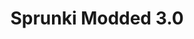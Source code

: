 ---
slug: sprunki-modded-30-2422
title: Sprunki Modded 3.0
description: "Sprunki Modded 3.0 is an exciting online game. Play for free directly in your browser!"
icon: /images/popular_mods/Sprunki Modded 3.0.png
url: https://wowtbc.net/sprunkin/sprunki-modded3/index.html
previewImage: /images/popular_mods/Sprunki Modded 3.0.png
type: popular mods

# SEO配置
seo:
  title: "Sprunki Modded 3.0 - Play Free Online Game | Fun Browser Games"
  description: "Sprunki Modded 3.0 - Play this fun online game for free in your browser. No download required!"
  ogImage: "/images/popular_mods/Sprunki Modded 3.0.png"
  keywords: "sprunki-modded-30-2422, online game, browser game, free game, popular mods game, play online"

videoUrls:
  - https://www.youtube.com/embed/example1
  - https://www.youtube.com/embed/example2

whyPlay:
  title: "Why Play Sprunki Modded 3.0?"
  items:
    - "Immersive Gameplay: Sprunki Modded 3.0 offers an engaging and immersive gaming experience that will keep you entertained for hours"
    - "Challenging Levels: Test your skills with increasingly difficult challenges and obstacles"
    - "Beautiful Graphics: Enjoy stunning visuals and smooth animations that bring the game world to life"
    - "Regular Updates: New content and features are added regularly to keep the game fresh and exciting"
    - "Free to Play: Experience all the fun without spending a penny"
    - "Community Features: Connect with other players, share strategies, and compete for high scores"
    - "Cross-Platform: Play on any device with a web browser, no downloads required"

features:
  title: "Key Features of Sprunki Modded 3.0"
  image: "/images/popular_mods/Sprunki Modded 3.0.png"
  items:
    - "Intuitive Controls: Easy to learn controls make Sprunki Modded 3.0 accessible for players of all skill levels"
    - "Multiple Game Modes: Enjoy various gameplay options that provide different challenges and experiences"
    - "Character Customization: Personalize your gaming experience with unique characters and items"
    - "Achievement System: Complete special tasks to earn rewards and recognition"
    - "Leaderboards: Compete with players worldwide and see who can achieve the highest scores"

characteristics:
  title: "Game Characteristics"
  image: "/images/popular_mods/Sprunki Modded 3.0.png"
  items:
    - "Genre: Popular mods game with elements of strategy and skill"
    - "Difficulty: Suitable for both casual gamers and those seeking a challenge"
    - "Play Time: Quick sessions or extended gameplay, depending on your preference"
    - "Art Style: Vibrant and engaging visuals that enhance the gaming experience"
    - "Sound Design: Immersive audio that complements the gameplay perfectly"

info: "Sprunki Modded 3.0 is an exciting online game that offers players a unique and engaging gaming experience. With its intuitive controls, stunning visuals, and challenging gameplay, Sprunki Modded 3.0 provides hours of entertainment for players of all ages and skill levels. Whether you're looking for a quick gaming session during a break or an extended play session, Sprunki Modded 3.0 delivers an immersive experience that will keep you coming back for more. The game features multiple levels of increasing difficulty, ensuring that players are constantly challenged as they progress. With regular updates adding new content and features, Sprunki Modded 3.0 remains fresh and exciting, providing endless entertainment options for its growing community of players."

howToPlayIntro: "Welcome to Sprunki Modded 3.0! This guide will walk you through the basics and help you master the game. Whether you're a beginner or looking to improve your skills, these tips and instructions will enhance your gaming experience."

howToPlaySteps:
  - title: "Getting Started"
    description: "Begin your Sprunki Modded 3.0 adventure by familiarizing yourself with the controls. Use your keyboard or mouse to navigate through the game interface. The tutorial will guide you through the basic mechanics and help you understand the objectives."
  - title: "Understanding the Objectives"
    description: "In Sprunki Modded 3.0, your main goal is to progress through levels by completing specific objectives. Each level presents unique challenges that require different strategies and approaches."
  - title: "Mastering the Controls"
    description: "Practice using the controls to improve your precision and reaction time. Sprunki Modded 3.0 requires quick reflexes and strategic thinking to overcome obstacles and defeat opponents."
  - title: "Utilizing Power-ups"
    description: "Collect power-ups throughout the game to enhance your abilities and overcome difficult challenges. Each power-up offers unique advantages that can be crucial for success."
  - title: "Developing Strategies"
    description: "As you progress in Sprunki Modded 3.0, develop effective strategies for different scenarios. Analyze patterns, anticipate challenges, and adapt your approach to maximize your performance."

faq:
  title: "Frequently Asked Questions about Sprunki Modded 3.0"
  items:
    - question: "Is Sprunki Modded 3.0 free to play?"
      answer: "Yes, Sprunki Modded 3.0 is completely free to play directly in your web browser. No downloads or purchases are required to enjoy the full game experience."
    - question: "Can I play Sprunki Modded 3.0 on mobile devices?"
      answer: "Yes, Sprunki Modded 3.0 is optimized for both desktop and mobile play. You can enjoy the game on any device with a web browser and internet connection."
    - question: "Are there any in-game purchases?"
      answer: "While Sprunki Modded 3.0 is free to play, there may be optional in-game purchases available for cosmetic items or additional features that don't affect core gameplay."
    - question: "How often is Sprunki Modded 3.0 updated?"
      answer: "The developers regularly update Sprunki Modded 3.0 with new content, features, and improvements based on player feedback and game performance."
    - question: "Can I play Sprunki Modded 3.0 offline?"
      answer: "Currently, Sprunki Modded 3.0 requires an internet connection to play as it's a browser-based online game."
    - question: "Is Sprunki Modded 3.0 suitable for children?"
      answer: "Yes, Sprunki Modded 3.0 is designed to be family-friendly and suitable for players of all ages."
    - question: "How do I report bugs or issues?"
      answer: "If you encounter any problems while playing Sprunki Modded 3.0, you can report them through the game's support page or contact the developers directly through their website."
    - question: "Still Have Questions?"
      answer: "If you have additional questions about Sprunki Modded 3.0 that aren't covered in this FAQ, please visit our support center or contact our customer service team for assistance."
---